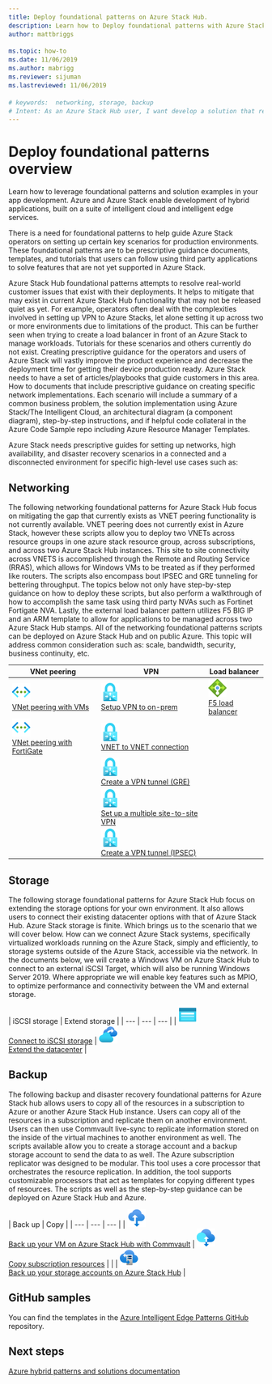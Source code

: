 ```yaml
---
title: Deploy foundational patterns on Azure Stack Hub.
description: Learn how to Deploy foundational patterns with Azure Stack Hub.
author: mattbriggs

ms.topic: how-to
ms.date: 11/06/2019
ms.author: mabrigg
ms.reviewer: sijuman
ms.lastreviewed: 11/06/2019

# keywords:  networking, storage, backup
# Intent: As an Azure Stack Hub user, I want develop a solution that requires complex connectivity between networks.
---
```


# Deploy foundational patterns overview

Learn how to leverage foundational patterns and solution examples in your app development. Azure and Azure Stack enable development of hybrid applications, built on a suite of intelligent cloud and intelligent edge services.

There is a need for foundational patterns to help guide Azure Stack operators on setting up certain key scenarios for production environments. These foundational patterns are to be prescriptive guidance documents, templates, and tutorials that users can follow using third party applications to solve features that are not yet supported in Azure Stack.  

Azure Stack Hub foundational patterns attempts to resolve real-world customer issues that exist with their deployments. It helps to mitigate that may exist in current Azure Stack Hub functionality that may not be released quiet as yet. For example, operators often deal with the complexities involved in setting up VPN to Azure Stacks, let alone setting it up across two or more environments due to limitations of the product. This can be further seen when trying to create a load balancer in front of an Azure Stack to manage workloads. Tutorials for these scenarios and others currently do not exist. Creating prescriptive guidance for the operators and users of Azure Stack will vastly improve the product experience and decrease the deployment time for getting their device production ready. Azure Stack needs to have a set of articles/playbooks that guide customers in this area. How to documents that include prescriptive guidance on creating specific network implementations. Each scenario will include a summary of a common business problem, the solution implementation using Azure Stack/The Intelligent Cloud, an architectural diagram (a component diagram), step-by-step instructions, and if helpful code collateral in the Azure Code Sample repo including Azure Resource Manager Templates.

Azure Stack needs prescriptive guides for setting up networks, high availability, and disaster recovery scenarios in a connected and a disconnected environment for specific high-level use cases such as:


## Networking

The following networking foundational patterns for Azure Stack Hub focus on mitigating the gap that currently exists as VNET peering functionality is not currently available. VNET peering does not currently exist in Azure Stack, however these scripts allow you to deploy two VNETs across resource groups in one azure stack resource group, across subscriptions, and across two Azure Stack Hub instances. This site to site connectivity across VNETS is accomplished through the Remote and Routing Service (RRAS), which allows for Windows VMs to be treated as if they performed like routers. The scripts also encompass bout IPSEC and GRE tunneling for bettering throughput. The topics below not only have step-by-step guidance on how to deploy these scripts, but also perform a walkthrough of how to accomplish the same task using third party NVAs such as Fortinet Fortigate NVA. Lastly, the external load balancer pattern utilizes F5 BIG IP and an ARM template to allow for applications to be managed across two Azure Stack Hub stamps. All of the networking foundational patterns scripts can be deployed on Azure Stack Hub and on public Azure. This topic will address common consideration such as: scale, bandwidth, security, business continuity, etc.

|  VNet peering  |  VPN  |  Load balancer  |
| --- | --- | --- |
| ![VNet peering with VMs](media/deploy-foundational-patterns/icon-networking-61-virtual-networks.svg)<br>[VNet peering with VMs](azure-stack-network-howto-vnet-peering.md) | ![Setup VPN to on-prem](media/deploy-foundational-patterns/icon-networking-63-virtual-network-gateways.svg)<br>[Setup VPN to on-prem](azure-stack-network-howto-vnet-to-onprem.md) | ![F5 load balancer](media/deploy-foundational-patterns/icon-networking-62-load-balancers.svg)<br>[F5 load balancer](network-howto-f5.md) |
| ![VNet peering with FortiGate](media/deploy-foundational-patterns/icon-networking-61-virtual-networks.svg)<br>[VNet peering with FortiGate](azure-stack-network-howto-vnet-to-vnet.md) | ![Virtual Private Network](media/deploy-foundational-patterns/icon-networking-63-virtual-network-gateways.svg)<br>[VNET to VNET connection](azure-stack-network-howto-vnet-to-vnet-stacks.md) |  |
|  | ![Create a VPN tunnel (GRE)](media/deploy-foundational-patterns/icon-networking-63-virtual-network-gateways.svg)<br>[Create a VPN tunnel (GRE)](network-howto-vpn-tunnel-gre.md) | |
|  | ![Set up a multiple site-to-site VPN](media/deploy-foundational-patterns/icon-networking-63-virtual-network-gateways.svg)<br>[Set up a multiple site-to-site VPN](network-howto-vpn-tunnel.md) | |
|  | ![Create a VPN tunnel (IPSEC)](media/deploy-foundational-patterns/icon-networking-63-virtual-network-gateways.svg)<br>[Create a VPN tunnel (IPSEC)](network-howto-vpn-tunnel-ipsec.md)| |


## Storage

The following storage foundational patterns for Azure Stack Hub focus on extending the storage options for your own environment. It also allows users to connect their existing datacenter options with that of Azure Stack Hub. Azure Stack storage is finite. Which brings us to the scenario that we will cover below. How can we connect Azure Stack systems, specifically virtualized workloads running on the Azure Stack, simply and efficiently, to storage systems outside of the Azure Stack, accessible via the network. In the documents below, we will create a Windows VM on Azure Stack Hub to connect to an external iSCSI Target, which will also be running Windows Server 2019. Where appropriate we will enable key features such as MPIO, to optimize performance and connectivity between the VM and external storage.

| iSCSI storage | Extend storage |
| --- | --- | --- |
| ![Connect to iSCSI storage](media/deploy-foundational-patterns/icon-storage-87-storage-accounts-(classic).svg)<br>[Connect to iSCSI storage](azure-stack-network-howto-iscsi-storage.md) | ![xtend the datacenter](media/deploy-foundational-patterns/icon-storage-88-recovery-services-vaults.svg)<br>[Extend the datacenter](azure-stack-network-howto-extend-datacenter.md) |

## Backup

The following backup and disaster recovery foundational patterns for Azure Stack hub allows users to copy all of the resources in a subscription to Azure or another Azure Stack Hub instance. Users can copy all of the resources in a subscription and replicate them on another environment. Users can then use Commvault live-sync to replicate information stored on the inside of the virtual machines to another environment as well. The scripts available allow you to create a storage account and a backup storage account to send the data to as well. The Azure subscription replicator was designed to be modular. This tool uses a core processor that orchestrates the resource replication. In addition, the tool supports customizable processors that act as templates for copying different types of resources. The scripts as well as the step-by-step guidance can be deployed on Azure Stack Hub and Azure.

|  Back up  |  Copy  |
| --- | --- | --- |
| ![Back up your VM on Azure Stack Hub with Commvault](media/deploy-foundational-patterns/icon-storage-100-import-export-jobs.svg)<br>[Back up your VM on Azure Stack Hub with Commvault](azure-stack-network-howto-backup-commvault.md) | ![Copy subscription resources](media/deploy-foundational-patterns/icon-storage-94-data-box.svg)<br>[Copy subscription resources](azure-stack-network-howto-backup-replicator.md) |
|  | ![Back up your storage accounts on Azure Stack Hub](media/deploy-foundational-patterns/icon-storage-93-storage-sync-services.svg)<br>[Back up your storage accounts on Azure Stack Hub](azure-stack-network-howto-backup-storage.md)  |

## GitHub samples

You can find the templates in the [Azure Intelligent Edge Patterns GitHub](https://github.com/Azure-Samples/azure-intelligent-edge-patterns) repository.

## Next steps

[Azure hybrid patterns and solutions documentation](https://docs.microsoft.com/azure-stack/hybrid/)

